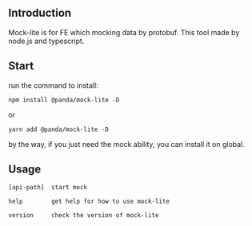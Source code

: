 ## Introduction

Mock-lite is for FE which mocking data by protobuf.
This tool made by node.js and typescript.

## Start

run the command to install:
```
npm install @panda/mock-lite -D
```
or
```
yarn add @panda/mock-lite -D
```
by the way, if you just need the mock ability, you can install it on global.

## Usage
```
[api-path]  start mock

help        get help for how to use mock-lite

version     check the version of mock-lite  
```